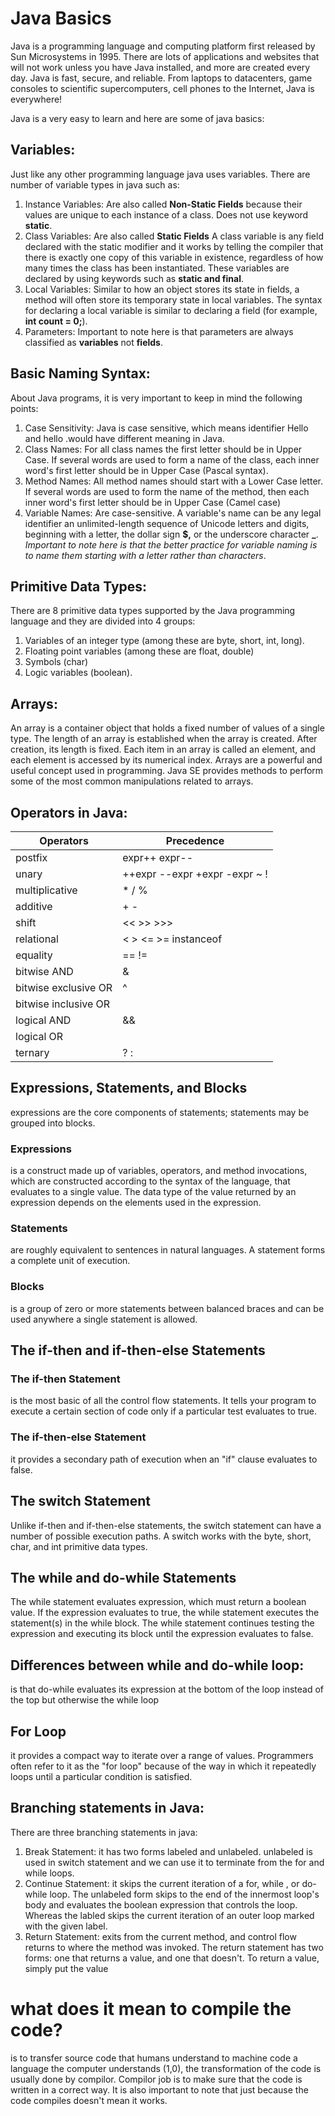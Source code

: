 #  Java Basics
Java is a programming language and computing platform first released by Sun Microsystems in 1995. There are lots of applications and websites that will not work unless you have Java installed, and more are created every day. Java is fast, secure, and reliable. From laptops to datacenters, game consoles to scientific supercomputers, cell phones to the Internet, Java is everywhere!

Java is a very easy to learn and here are some of java basics:
## Variables: 
Just like any other programming language java uses variables. There are number of variable types in java such as:
1. Instance Variables: Are also called **Non-Static Fields** because their values are unique to each instance of a class. Does not use keyword **static**.
2. Class Variables: Are also called **Static Fields** A class variable is any field declared with the static modifier and it works by telling the compiler that there is exactly one copy of this variable in existence, regardless of how many times the class has been instantiated. These variables are declared by using keywords such as **static and final**.
3. Local Variables: Similar to how an object stores its state in fields, a method will often store its temporary state in local variables. The syntax for declaring a local variable is similar to declaring a field (for example, **int count = 0;**).
4. Parameters: Important to note here is that parameters are always classified as **variables** not **fields**.

## Basic Naming Syntax:
About Java programs, it is very important to keep in mind the following points:
1. Case Sensitivity: Java is case sensitive, which means identifier Hello and hello
.would have different meaning in Java.
2. Class Names: For all class names the first letter should be in Upper Case. If
several words are used to form a name of the class, each inner word's first letter
should be in Upper Case (Pascal syntax).
3. Method Names: All method names should start with a Lower Case letter. If
several words are used to form the name of the method, then each inner word's
first letter should be in Upper Case (Camel case)
4. Variable Names: Are case-sensitive. A variable's name can be any legal identifier an unlimited-length sequence of Unicode letters and digits, beginning with a letter, the dollar sign **$,** or the underscore character **_**.
*Important to note here is that the better practice for variable naming is to name them starting with a letter rather than characters*.

## Primitive Data Types:
There are 8 primitive data types supported by the Java programming language and they are divided into 4 groups:
1. Variables of an integer type (among these are byte, short, int, long).
2. Floating point variables (among these are float, double)
3. Symbols (char)
4. Logic variables (boolean).

## Arrays:
An array is a container object that holds a fixed number of values of a single type. The length of an array is established when the array is created. After creation, its length is fixed.
Each item in an array is called an element, and each element is accessed by its numerical index. Arrays are a powerful and useful concept used in programming. Java SE provides methods to perform some of the most common manipulations related to arrays.

## Operators in Java:
| Operators      | Precedence |
| ----------- | ----------- |
| postfix	  | expr++ expr--
| unary       | ++expr --expr +expr -expr ~ !
| multiplicative | 	* / %
| additive     | + -
| shift     | << >> >>>
| relational     | < > <= >= instanceof
| equality     | 	== !=
| bitwise AND     | 	&
| bitwise exclusive OR     | ^
| bitwise inclusive OR     | |
| logical AND   | &&
| logical OR     | | |
| ternary     | ? :


## Expressions, Statements, and Blocks
expressions are the core components of statements; statements may be grouped into blocks.

### Expressions
is a construct made up of variables, operators, and method invocations, which are constructed according to the syntax of the language, that evaluates to a single value. 
The data type of the value returned by an expression depends on the elements used in the expression.

### Statements
are roughly equivalent to sentences in natural languages. A statement forms a complete unit of execution. 

### Blocks
is a group of zero or more statements between balanced braces and can be used anywhere a single statement is allowed.

## The if-then and if-then-else Statements

### The if-then Statement
is the most basic of all the control flow statements. It tells your program to execute a certain section of code only if a particular test evaluates to true.

### The if-then-else Statement
it provides a secondary path of execution when an "if" clause evaluates to false. 

## The switch Statement
Unlike if-then and if-then-else statements, the switch statement can have a number of possible execution paths. A switch works with the byte, short, char, and int primitive data types.

## The while and do-while Statements
The while statement evaluates expression, which must return a boolean value. If the expression evaluates to true, the while statement executes the statement(s) in the while block. The while statement continues testing the expression and executing its block until the expression evaluates to false.

## Differences between while and do-while loop:
is that do-while evaluates its expression at the bottom of the loop instead of the top but otherwise the while loop

## For Loop
it provides a compact way to iterate over a range of values. Programmers often refer to it as the "for loop" because of the way in which it repeatedly loops until a particular condition is satisfied.

## Branching statements in Java:
There are three branching statements in java:
1. Break Statement: it has two forms labeled and unlabeled. unlabeled is used in switch statement and we can use it to terminate from the for and while loops. 
2. Continue Statement: it skips the current iteration of a for, while , or do-while loop. The unlabeled form skips to the end of the innermost loop's body and evaluates the boolean expression that controls the loop. Whereas the labled skips the current iteration of an outer loop marked with the given label.
3. Return Statement: exits from the current method, and control flow returns to where the method was invoked. The return statement has two forms: one that returns a value, and one that doesn't. To return a value, simply put the value

# what does it mean to compile the code?
is to transfer source code that humans understand to machine code a language the computer understands (1,0), the transformation of the code is usually done by compilor. Compilor job is to make sure that the code is written in a correct way. It is  also important to note that just because the code compiles doesn't mean it works.

